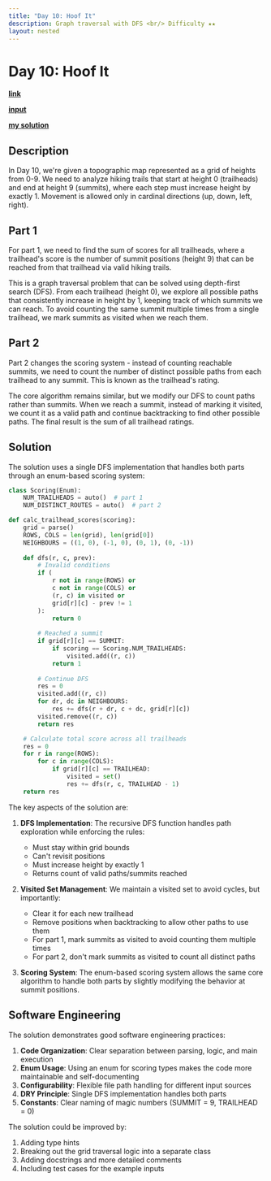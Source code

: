 ```yaml
---
title: "Day 10: Hoof It"
description: Graph traversal with DFS <br/> Difficulty ★★
layout: nested
---
```


# Day 10: Hoof It

[**link**](https://adventofcode.com/2024/day/10)

[**input**](https://github.com/olisheldon/aoc24/blob/main/data/day10.txt)

[**my solution**](https://github.com/olisheldon/aoc24/blob/main/python/day10.py)

## Description

In Day 10, we're given a topographic map represented as a grid of heights from 0-9. We need to analyze hiking trails that start at height 0 (trailheads) and end at height 9 (summits), where each step must increase height by exactly 1. Movement is allowed only in cardinal directions (up, down, left, right).

## Part 1

For part 1, we need to find the sum of scores for all trailheads, where a trailhead's score is the number of summit positions (height 9) that can be reached from that trailhead via valid hiking trails.

This is a graph traversal problem that can be solved using depth-first search (DFS). From each trailhead (height 0), we explore all possible paths that consistently increase in height by 1, keeping track of which summits we can reach. To avoid counting the same summit multiple times from a single trailhead, we mark summits as visited when we reach them.

## Part 2

Part 2 changes the scoring system - instead of counting reachable summits, we need to count the number of distinct possible paths from each trailhead to any summit. This is known as the trailhead's rating.

The core algorithm remains similar, but we modify our DFS to count paths rather than summits. When we reach a summit, instead of marking it visited, we count it as a valid path and continue backtracking to find other possible paths. The final result is the sum of all trailhead ratings.

## Solution

The solution uses a single DFS implementation that handles both parts through an enum-based scoring system:

```python
class Scoring(Enum):
    NUM_TRAILHEADS = auto()  # part 1
    NUM_DISTINCT_ROUTES = auto()  # part 2

def calc_trailhead_scores(scoring):
    grid = parse()
    ROWS, COLS = len(grid), len(grid[0])
    NEIGHBOURS = ((1, 0), (-1, 0), (0, 1), (0, -1))
    
    def dfs(r, c, prev):
        # Invalid conditions
        if (
            r not in range(ROWS) or
            c not in range(COLS) or
            (r, c) in visited or
            grid[r][c] - prev != 1
        ):
            return 0
        
        # Reached a summit
        if grid[r][c] == SUMMIT:
            if scoring == Scoring.NUM_TRAILHEADS:
                visited.add((r, c))
            return 1
        
        # Continue DFS
        res = 0
        visited.add((r, c))
        for dr, dc in NEIGHBOURS:
            res += dfs(r + dr, c + dc, grid[r][c])
        visited.remove((r, c))
        return res

    # Calculate total score across all trailheads
    res = 0
    for r in range(ROWS):
        for c in range(COLS):
            if grid[r][c] == TRAILHEAD:
                visited = set()
                res += dfs(r, c, TRAILHEAD - 1)
    return res
```

The key aspects of the solution are:

1. **DFS Implementation**: The recursive DFS function handles path exploration while enforcing the rules:
   - Must stay within grid bounds
   - Can't revisit positions
   - Must increase height by exactly 1
   - Returns count of valid paths/summits reached

2. **Visited Set Management**: We maintain a visited set to avoid cycles, but importantly:
   - Clear it for each new trailhead
   - Remove positions when backtracking to allow other paths to use them
   - For part 1, mark summits as visited to avoid counting them multiple times
   - For part 2, don't mark summits as visited to count all distinct paths

3. **Scoring System**: The enum-based scoring system allows the same core algorithm to handle both parts by slightly modifying the behavior at summit positions.

## Software Engineering

The solution demonstrates good software engineering practices:

1. **Code Organization**: Clear separation between parsing, logic, and main execution
2. **Enum Usage**: Using an enum for scoring types makes the code more maintainable and self-documenting
3. **Configurability**: Flexible file path handling for different input sources
4. **DRY Principle**: Single DFS implementation handles both parts
5. **Constants**: Clear naming of magic numbers (SUMMIT = 9, TRAILHEAD = 0)

The solution could be improved by:
1. Adding type hints
2. Breaking out the grid traversal logic into a separate class
3. Adding docstrings and more detailed comments
4. Including test cases for the example inputs